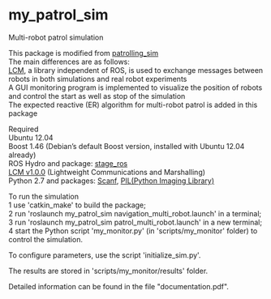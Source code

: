 # my_patrol_sim
Multi-robot patrol simulation

This package is modified from [patrolling_sim](https://github.com/davidbsp/patrolling_sim) <br />
The main differences are as follows: <br />
  [LCM](https://github.com/lcm-proj/lcm), a library independent of ROS, is used to exchange messages between robots in both simulations and real robot experiments <br />
  A GUI monitoring program is implemented to visualize the position of robots and control the start as well as stop of the simulation <br />
  The expected reactive (ER) algorithm for multi-robot patrol is added in this package

Required <br />
  Ubuntu 12.04 <br />
  Boost 1.46 (Debian’s default Boost version, installed with Ubuntu 12.04 already) <br />
  ROS Hydro and package: [stage_ros](http://wiki.ros.org/stage_ros) <br />
  [LCM v1.0.0](https://github.com/lcm-proj/lcm) (Lightweight Communications and Marshalling) <br />
  Python 2.7 and packages: [Scanf](https://hkn.eecs.berkeley.edu/~dyoo/python/scanf/), [PIL(Python Imaging Library)](http://pythonware.com/products/pil/)

To run the simulation <br />
  1 use 'catkin_make' to build the package; <br />
  2 run 'roslaunch my_patrol_sim navigation_multi_robot.launch' in a terminal; <br />
  3 run 'roslaunch my_patrol_sim patrol_multi_robot.launch' in a new terminal; <br />
  4 start the Python script 'my_monitor.py' (in 'scripts/my_monitor' folder) to control the simulation.

To configure parameters, use the script 'initialize_sim.py'.

The results are stored in 'scripts/my_monitor/results' folder.

Detailed information can be found in the file "documentation.pdf".

